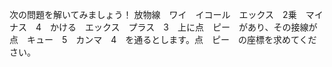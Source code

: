 次の問題を解いてみましょう！
放物線　ワイ　イコール　エックス　2乗　マイナス　4　かける　エックス　プラス　3　上に点　ピー　があり、その接線が点　キュー　5　カンマ　4　を通るとします。点　ピー　の座標を求めてください。